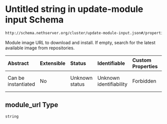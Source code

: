 # Untitled string in update-module input Schema

```txt
http://schema.nethserver.org/cluster/update-module-input.json#/properties/module_url
```

Module image URL to download and install. If empty, search for the latest available image from repositories.

| Abstract            | Extensible | Status         | Identifiable            | Custom Properties | Additional Properties | Access Restrictions | Defined In                                                                            |
| :------------------ | :--------- | :------------- | :---------------------- | :---------------- | :-------------------- | :------------------ | :------------------------------------------------------------------------------------ |
| Can be instantiated | No         | Unknown status | Unknown identifiability | Forbidden         | Allowed               | none                | [update-module-input.json\*](cluster/update-module-input.json "open original schema") |

## module\_url Type

`string`
